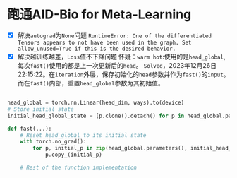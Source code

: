 # 跑通AID-Bio for Meta-Learning
* [x] 解决`autograd`为`None`问题
    `RuntimeError: One of the differentiated Tensors appears to not have been used in the graph. Set allow_unused=True if this is the desired behavior.`
* [x] 解决越训练越差，`Loss`值不下降问题
      怀疑：`warm hot`:使用的是`head_global`,每次`fast()`使用的都是上一次更新后的`head`。
      `Solved`，2023年12月26日22:15:22。在`iteration`外层，保存初始化的`head`参数并作为`fast()`的`input`。而在`fast()`内部，重置`head_global`参数为其初始值。
```
```
``` python
head_global = torch.nn.Linear(head_dim, ways).to(device)
# Store initial state
initial_head_global_state = [p.clone().detach() for p in head_global.parameters()]
```
      
``` python
def fast(...):
    # Reset head_global to its initial state
    with torch.no_grad():
        for p, initial_p in zip(head_global.parameters(), initial_head_global_state):
            p.copy_(initial_p)

    # Rest of the function implementation

```